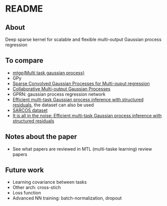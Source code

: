# README

## About

Deep sparse kernel for scalable and flexible multi-output Gaussian process regression

## To compare

- [mtgp(Multi task gaussian process)](https://github.com/ebonilla/mtgp)
- GPy
- [Sparse Convolved Gaussian Processes for Multi-ouput regression](https://github.com/SheffieldML/multigp)
- [Collaborative Multi-output Gaussian Processes](https://github.com/trungngv/cogp)
- GPRN: gaussian process regression network
- [Efficient multi-task Gaussian process inference with structured residuals](https://github.com/PMBio/pygp_kronsum), the dataset can also be used
- [SARCOS dataset](http://www.gaussianprocess.org/gpml/data/)
- [It is all in the noise: Efficient multi-task Gaussian process inference with structured residuals](https://github.com/PMBio/pygp_kronsum)

## Notes about the paper

- See what papers are reviewed in MTL (multi-taske learning) review papers

## Future work

- Learning covariance between tasks
- Other arch: cross-stich
- Loss function
- Advanced NN training: batch-normalization, dropout
